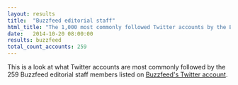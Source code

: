 ```yaml
---
layout: results
title:  "Buzzfeed editorial staff"
html_title: "The 1,000 most commonly followed Twitter accounts by the Buzzfeed editorial staff"
date:   2014-10-20 08:00:00
results: buzzfeed
total_count_accounts: 259
---
```


This is a look at what Twitter accounts are most commonly followed by the 259 Buzzfeed editorial staff members listed on [Buzzfeed's Twitter account](https://twitter.com/buzzfeed/lists/buzzfeed-editorial).
